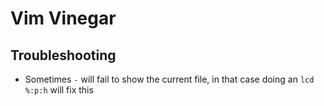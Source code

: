 # Vim Vinegar

## Troubleshooting

- Sometimes `-` will fail to show the current file, in that case doing an `lcd %:p:h` will fix this

